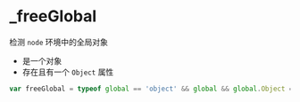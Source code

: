 # _freeGlobal

检测 `node` 环境中的全局对象

- 是一个对象
- 存在且有一个 `Object` 属性

```js
var freeGlobal = typeof global == 'object' && global && global.Object === Object && global;
```
